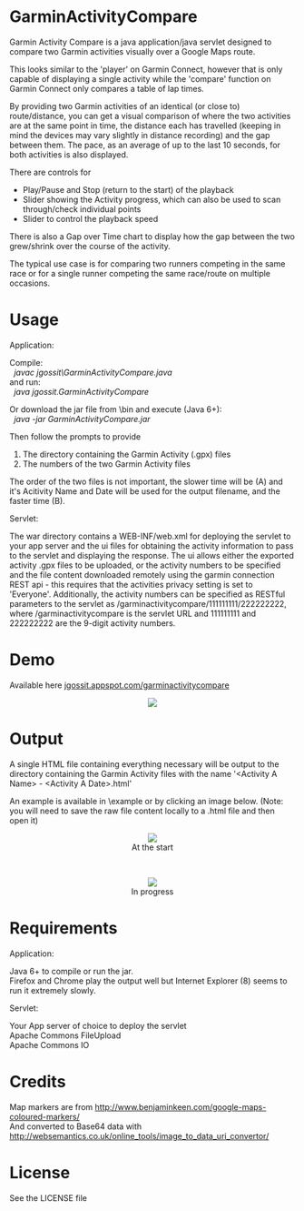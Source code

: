 GarminActivityCompare
=====================

Garmin Activity Compare is a java application/java servlet designed to compare two Garmin activities visually over a Google Maps route.

This looks similar to the 'player' on Garmin Connect, however that is only capable of displaying a single activity while the 'compare' function on Garmin Connect only compares a table of lap times.

By providing two Garmin activities of an identical (or close to) route/distance, you can get a visual comparison of where the two activities are at the same point in time, the distance each has travelled (keeping in mind the devices may vary slightly in distance recording) and the gap between them. The pace, as an average of up to the last 10 seconds, for both activities is also displayed.

There are controls for<br>
- Play/Pause and Stop (return to the start) of the playback<br>
- Slider showing the Activity progress, which can also be used to scan through/check individual points<br>
- Slider to control the playback speed

There is also a Gap over Time chart to display how the gap between the two grew/shrink over the course of the activity.

The typical use case is for comparing two runners competing in the same race or for a single runner competing the same race/route on multiple occasions.


Usage
=====

Application:

Compile:<br>
&nbsp;&nbsp;<i>javac jgossit\GarminActivityCompare.java</i><br>
and run:<br>
&nbsp;&nbsp;<i>java jgossit.GarminActivityCompare</i>

Or download the jar file from \bin and execute (Java 6+):<br>
&nbsp;&nbsp;<i>java -jar GarminActivityCompare.jar</i>
  
Then follow the prompts to provide<br>
1) The directory containing the Garmin Activity (.gpx) files<br>
2) The numbers of the two Garmin Activity files

The order of the two files is not important, the slower time will be (A) and it's Acitivity Name and Date will be used for the output filename, and the faster time (B).


Servlet:

The war directory contains a WEB-INF/web.xml for deploying the servlet to your app server and the ui files for obtaining the activity information to pass to the servlet and displaying the response.
The ui allows either the exported activity .gpx files to be uploaded, or the activity numbers to be specified and the file content downloaded remotely using the garmin connection REST api - this requires that the activities privacy setting is set to 'Everyone'.
Additionally, the activity numbers can be specified as RESTful parameters to the servlet as /garminactivitycompare/111111111/222222222, where /garminactivitycompare is the servlet URL and 111111111 and 222222222 are the 9-digit activity numbers.


Demo
====

Available here <a target="_blank" href="http://jgossit.appspot.com/garminactivitycompare">jgossit.appspot.com/garminactivitycompare</a>
<p align="center" >
  <img src="https://raw.github.com/jgossit/GarminActivityCompare/master/example/web form.png">
</p>


Output
======

A single HTML file containing everything necessary will be output to the directory containing the Garmin Activity files with the name '&lt;Activity A Name&gt; - &lt;Activity A Date&gt;.html'

An example is available in \example or by clicking an image below. (Note: you will need to save the raw file content locally to a .html file and then open it)
<p align="center" >
  <a href="https://raw.github.com/jgossit/GarminActivityCompare/master/example/2013-04-28_Sri_Chinmoy_Princes_Park_10km.html"><img src="https://raw.github.com/jgossit/GarminActivityCompare/master/example/2013-04-28_Sri_Chinmoy_Princes_Park_10km.png"></a>
  <br>At the start
</p>
<br>
<p align="center" >
  <a href="https://raw.github.com/jgossit/GarminActivityCompare/master/example/2013-04-28_Sri_Chinmoy_Princes_Park_10km.html"><img src="https://raw.github.com/jgossit/GarminActivityCompare/master/example/2013-04-28_Sri_Chinmoy_Princes_Park_10km-2.png"></a>
  <br>In progress
</p>


Requirements
============

Application:

Java 6+ to compile or run the jar.<br>
Firefox and Chrome play the output well but Internet Explorer (8) seems to run it extremely slowly.


Servlet:

Your App server of choice to deploy the servlet<br>
Apache Commons FileUpload<br>
Apache Commons IO


Credits
=======

Map markers are from http://www.benjaminkeen.com/google-maps-coloured-markers/<br>
And converted to Base64 data with http://websemantics.co.uk/online_tools/image_to_data_uri_convertor/


License
=======
See the LICENSE file
